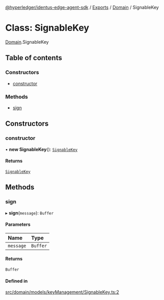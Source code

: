 [@hyperledger/identus-edge-agent-sdk](../README.md) / [Exports](../modules.md) / [Domain](../modules/Domain.md) / SignableKey

# Class: SignableKey

[Domain](../modules/Domain.md).SignableKey

## Table of contents

### Constructors

- [constructor](Domain.SignableKey.md#constructor)

### Methods

- [sign](Domain.SignableKey.md#sign)

## Constructors

### constructor

• **new SignableKey**(): [`SignableKey`](Domain.SignableKey.md)

#### Returns

[`SignableKey`](Domain.SignableKey.md)

## Methods

### sign

▸ **sign**(`message`): `Buffer`

#### Parameters

| Name | Type |
| :------ | :------ |
| `message` | `Buffer` |

#### Returns

`Buffer`

#### Defined in

[src/domain/models/keyManagement/SignableKey.ts:2](https://github.com/hyperledger/identus-edge-agent-sdk-ts/blob/7eadfa3c5dda4c81079844b2a47014b3c9b03dac/src/domain/models/keyManagement/SignableKey.ts#L2)
